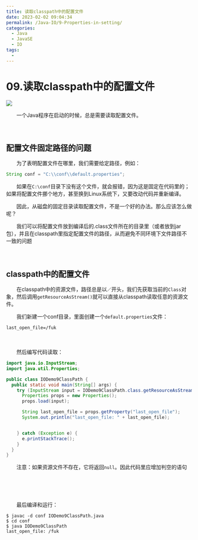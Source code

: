 ```yaml
---
title: 读取classpath中的配置文件
date: 2023-02-02 09:04:34
permalink: /Java-IO/9-Properties-in-setting/
categories:
  - Java
  - JavaSE
  - IO
tags:
  - 
---
```



# 09.读取classpath中的配置文件

![](https://image.peterjxl.com/blog/186.jpg)

　　一个Java程序在启动的时候，总是需要读取配置文件。

<!-- more -->
　　‍

## 配置文件固定路径的问题

　　为了表明配置文件在哪里，我们需要给定路径，例如：

```java
String conf = "C:\\conf\\default.properties";
```

　　如果在`C:\conf`目录下没有这个文件，就会报错，因为这是固定在代码里的；如果将配置文件挪个地方，甚至换到Linux系统下，又要改动代码并重新编译。

　　因此，从磁盘的固定目录读取配置文件，不是一个好的办法。那么应该怎么做呢？

　　我们可以将配置文件放到编译后的.class文件所在的目录里（或者放到jar包），并且在classpath里指定配置文件的路径，从而避免不同环境下文件路径不一致的问题

　　‍

## classpath中的配置文件

　　在classpath中的资源文件，路径总是以`／`开头，我们先获取当前的`Class`对象，然后调用`getResourceAsStream()`就可以直接从classpath读取任意的资源文件。

　　我们新建一个conf目录，里面创建一个`default.properties`文件：

```properties
last_open_file=/fuk
```

　　‍

　　然后编写代码读取：

```java
import java.io.InputStream;
import java.util.Properties;

public class IODemo9ClassPath {
  public static void main(String[] args) {
    try (InputStream input = IODemo9ClassPath.class.getResourceAsStream("/default.properties")) {
      Properties props = new Properties();
      props.load(input);

      String last_open_file = props.getProperty("last_open_file");
      System.out.println("last_open_file: " + last_open_file);


    } catch (Exception e) {
      e.printStackTrace();
    }
  }
}

```

　　注意：如果资源文件不存在，它将返回`null`。因此代码里应增加判空的语句

　　‍

　　‍

　　最后编译和运行：

```
$ javac -d conf IODemo9ClassPath.java
$ cd conf
$ java IODemo9ClassPath
last_open_file: /fuk
```

　　‍

　　‍

　　‍

　　‍
